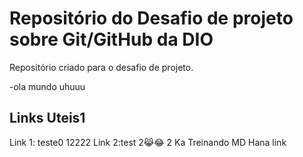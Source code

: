 # Repositório do Desafio de projeto sobre Git/GitHub da DIO
Repositório criado para o desafio de projeto.

-ola mundo uhuuu
## Links Uteis1
Link 1: teste0
12222
Link 2:test
2😹😂
2
Ka
Treinando MD
Hana
 link
